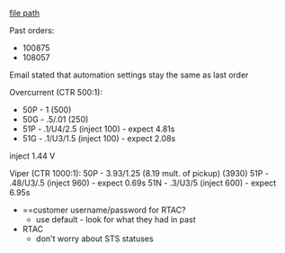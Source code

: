
[file path](<file:///C:\Users\jnetherton\G&W Electric Co\US-PowerGridAutomation - Documents\_Lazer\111587 - Pantex (Ryan Sales)>)

Past orders:
- 100875
- 108057

Email stated that automation settings stay the same as last order

Overcurrent (CTR 500:1):
- 50P - 1 (500)
- 50G - .5/.01 (250)
- 51P - .1/U4/2.5 (inject 100) - expect 4.81s
- 51G - .1/U3/1.5 (inject 100) - expect  2.08s

inject 1.44 V


Viper (CTR 1000:1):
50P - 3.93/1.25 (8.19 mult. of pickup) (3930)
51P - .48/U3/.5 (inject 960) - expect 0.69s
51N - .3/U3/5 (inject 600) - expect 6.95s

- ==customer username/password for RTAC?
	- use default - look for what they had in past
- RTAC
	- don't worry about STS statuses
